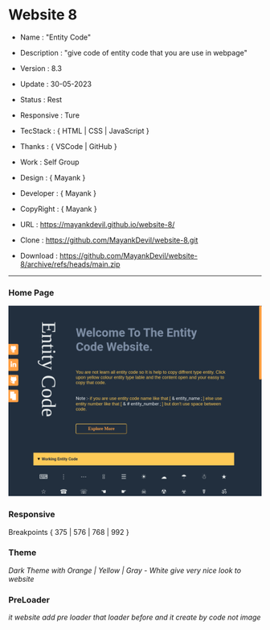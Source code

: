 # Website 8

- Name : "Entity Code"

- Description : "give code of entity code that you are use in webpage"

- Version : 8.3

- Update : 30-05-2023

- Status : Rest

- Responsive : Ture

- TecStack : { HTML | CSS | JavaScript }

- Thanks : { VSCode | GitHub }

- Work : Self Group

- Design : { Mayank }

- Developer : { Mayank }

- CopyRight : { Mayank }

- URL : https://mayankdevil.github.io/website-8/

- Clone : https://github.com/MayankDevil/website-8.git

- Download : https://github.com/MayankDevil/website-8/archive/refs/heads/main.zip

---

### Home Page

![Alt text](./data/EntityCode.png "HomePage")

### Responsive

  Breakpoints { 375 | 576 | 768 | 992 }

### Theme

_Dark Theme with Orange | Yellow | Gray - White give very nice look to website_

### PreLoader

_it website add pre loader that loader before and it create by code not image_
